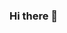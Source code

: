 ### Hi there 👋

<!--
**Nico-git85/Nico-git85** is a ✨ _special_ ✨ repository because its `README.md` (this file) appears on your GitHub profile.
<img src = "C:\Users\Nico\Desktop\github\NicoProfil.png" width = 250 >

## Beleiu Nicoleta 

Self-learning Front end developer, eager to become a full-stack develor.

## Skills 

• HTML
• CSS
• Javascript
• React
• Bootstrap

Here are some ideas to get you started:

- 🔭 I’m currently working on becoming a Front end Developer
- 🌱 I’m currently learning Javascript and React.JS
- 👯 I’m looking to collaborate on web development project/freelancing/full time job
- 💬 Ask me about front end development 
- 📫 How to reach me: balan_nicky@yahoo.com
- 😄 Pronouns: she/her
- ⚡ Fun fact: I like reading, travel and making sport.Enjoy time with my family
-->
